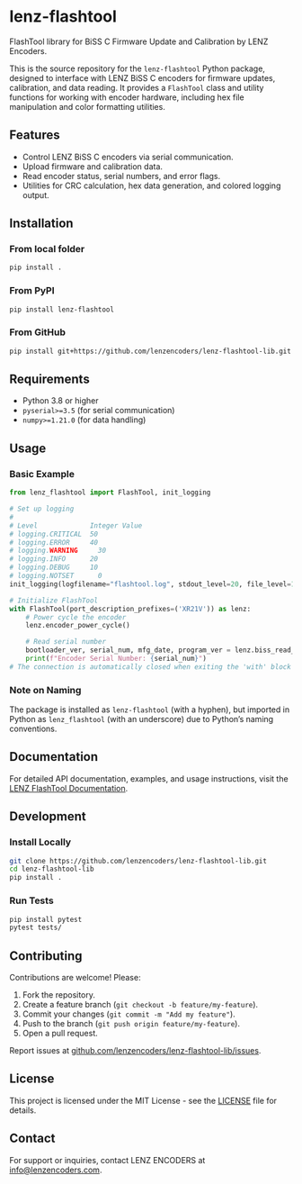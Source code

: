 
# lenz-flashtool

FlashTool library for BiSS C Firmware Update and Calibration by LENZ Encoders.

This is the source repository for the `lenz-flashtool` Python package, designed to interface with LENZ BiSS C encoders for firmware updates, calibration, and data reading. It provides a `FlashTool` class and utility functions for working with encoder hardware, including hex file manipulation and color formatting utilities.

## Features

- Control LENZ BiSS C encoders via serial communication.
- Upload firmware and calibration data.
- Read encoder status, serial numbers, and error flags.
- Utilities for CRC calculation, hex data generation, and colored logging output.

## Installation

### From local folder
```bash
pip install .
```

### From PyPI
```bash
pip install lenz-flashtool
```

### From GitHub
```bash
pip install git+https://github.com/lenzencoders/lenz-flashtool-lib.git
```

## Requirements

- Python 3.8 or higher
- `pyserial>=3.5` (for serial communication)
- `numpy>=1.21.0` (for data handling)

## Usage

### Basic Example
```python
from lenz_flashtool import FlashTool, init_logging

# Set up logging
#
# Level	            Integer Value
# logging.CRITICAL	50
# logging.ERROR	    40
# logging.WARNING	  30
# logging.INFO	    20
# logging.DEBUG	    10
# logging.NOTSET	  0
init_logging(logfilename="flashtool.log", stdout_level=20, file_level=10)

# Initialize FlashTool
with FlashTool(port_description_prefixes=('XR21V')) as lenz:
    # Power cycle the encoder
    lenz.encoder_power_cycle()

    # Read serial number
    bootloader_ver, serial_num, mfg_date, program_ver = lenz.biss_read_snum()
    print(f"Encoder Serial Number: {serial_num}")
# The connection is automatically closed when exiting the 'with' block
```
### Note on Naming
The package is installed as `lenz-flashtool` (with a hyphen), but imported in Python as `lenz_flashtool` (with an underscore) due to Python’s naming conventions.

## Documentation

For detailed API documentation, examples, and usage instructions, visit the [LENZ FlashTool Documentation](https://flashtool.lenzencoders.com).

## Development

### Install Locally
```bash
git clone https://github.com/lenzencoders/lenz-flashtool-lib.git
cd lenz-flashtool-lib
pip install .
```

### Run Tests
```bash
pip install pytest
pytest tests/
```

## Contributing

Contributions are welcome! Please:
1. Fork the repository.
2. Create a feature branch (`git checkout -b feature/my-feature`).
3. Commit your changes (`git commit -m "Add my feature"`).
4. Push to the branch (`git push origin feature/my-feature`).
5. Open a pull request.

Report issues at [github.com/lenzencoders/lenz-flashtool-lib/issues](https://github.com/lenzencoders/lenz-flashtool-lib/issues).

## License

This project is licensed under the MIT License - see the [LICENSE](LICENSE) file for details.

## Contact

For support or inquiries, contact LENZ ENCODERS at [info@lenzencoders.com](mailto:devs@lenzencoders.com).
```



